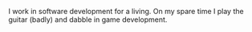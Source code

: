 I work in software development for a living. On my spare time I play the guitar (badly) and dabble in game development.

